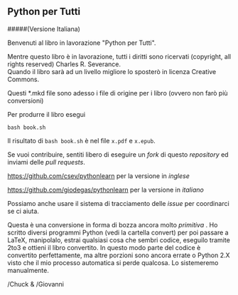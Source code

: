 Python per Tutti
--------------------
#####(Versione Italiana)

Benvenuti al libro in lavorazione "Python per Tutti".

Mentre questo libro è in lavorazione, tutti i diritti sono ricervati 
(copyright, all rights reserved)  Charles R. Severance.  
Quando il libro sarà ad un livello migliore lo sposterò in licenza 
Creative Commons.

Questi \*.mkd file sono adesso i file di origine per i libro (ovvero
non farò più conversioni)

Per produrre il libro esegui

    bash book.sh

Il risultato di `bash book.sh` è nel file `x.pdf` e `x.epub`.

Se vuoi contribuire, sentiti libero di eseguire un *fork* di questo *repository*
ed inviami delle *pull requests*.

https://github.com/csev/pythonlearn   per la versione in _inglese_ 

https://github.com/giodegas/pythonlearn   per la versione in _italiano_ 

Possiamo anche usare il sistema di tracciamento delle *issue* per coordinarci se ci aiuta.

Questa è una conversione in forma di bozza ancora molto *primitiva* .
Ho scritto diversi programmi Python (vedi la cartella convert) per poi passare a LaTeX,
manipolalo, estrai qualsiasi cosa che sembri codice, eseguilo tramite 2to3 e ottieni 
il libro convertito. In questo modo parte del codice è convertito perfettamente, ma altre 
porzioni sono ancora errate o Python 2.X visto che il mio processo automatica si perde qualcosa.
Lo sistemeremo manualmente.

/Chuck
&
/Giovanni
